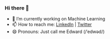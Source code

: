 ### Hi there 👋

- 🔭 I’m currently working on Machine Learning
- 📫 How to reach me: [LinkedIn](https://www.linkedin.com/in/tungedng2710) | [Twitter](https://twitter.com/tungedng2710)
- 😄 Pronouns: Just call me Edward (/ˈedwəd/)
<!--
**tungedng2710/tungedng2710** is a ✨ _special_ ✨ repository because its `README.md` (this file) appears on your GitHub profile.

Here are some ideas to get you started:

- 🔭 I’m currently working on ...
- 🌱 I’m currently learning ...
- 👯 I’m looking to collaborate on ...
- 🤔 I’m looking for help with ...
- 💬 Ask me about ...
- 📫 How to reach me: ...
- 😄 Pronouns: ...
- ⚡ Fun fact: ...
-->
